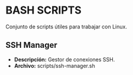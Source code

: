 # BASH SCRIPTS
Conjunto de scripts útiles para trabajar con Linux.

## SSH Manager 
- **Descripción:**  Gestor de conexiones SSH.
- **Archivo:** scripts/ssh-manager.sh
